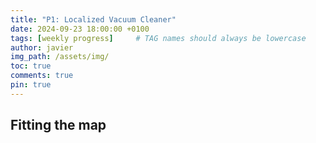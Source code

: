 ```yaml
---
title: "P1: Localized Vacuum Cleaner"
date: 2024-09-23 18:00:00 +0100
tags: [weekly progress]     # TAG names should always be lowercase
author: javier
img_path: /assets/img/
toc: true
comments: true
pin: true
---
```


## Fitting the map
